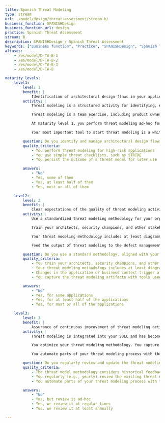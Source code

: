 ```yaml
---
title: Spanish Threat Modeling
type: stream
url: ./model/design/threat-assessment/stream-b/
business_function: SPANISHDesign
business_function_url: design
practice: Spanish Threat Assessment
stream: B
description: SPANISHDesign / Spanish Threat Assessment
keywords: ["Business function", "Practice", "SPANISHDesign", "Spanish Threat Assessment"]
aliases:
    - /es/model/D-TA-B-1
    - /es/model/D-TA-B-2
    - /es/model/D-TA-B-3
    - /es/model/D-TA-B

maturity_levels:
    level1:
        level: 1
        benefit: |
            Identification of architectural design flaws in your applications
        activity: |
            Threat modeling is a structured activity for identifying, evaluating, and managing system threats, architectural design flaws, and recommended security mitigations. It is typically done as part of the design phase or as part of a security assessment.

            Threat modeling is a team exercise, including product owners, architects, security champions, and security testers. At this maturity level, expose teams and stakeholders to threat modeling to increase security awareness and to create a shared vision on the security of the system.

            At maturity level 1, you perform threat modeling ad-hoc for high-risk applications and use simple threat checklists, such as STRIDE. Avoid lengthy workshops and overly detailed lists of low-relevant threats. Perform threat modeling iteratively to align to more iterative development paradigms. If you add new functionality to an existing application, look only into the newly added functions instead of trying to cover the entire scope. A good starting point is the existing diagrams that you annotate during discussion workshops. Always persist the outcome of a threat modeling discussion for later use.

            Your most important tool to start threat modeling is a whiteboard, smartboard, or a piece of paper. Aim for security awareness, a simple process, and actionable outcomes that you agree upon with your team.

        question: Do you identify and manage architectural design flaws with threat modeling?
        quality_criteria:
            - You perform threat modeling for high-risk applications
            - You use simple threat checklists, such as STRIDE
            - You persist the outcome of a threat model for later use

        answers:
            - "No"
            - Yes, some of them
            - Yes, at least half of them
            - Yes, most or all of them

    level2:
        level: 2
        benefit: |
            Clear expectations of the quality of threat modeling activities
        activity: |
            Use a standardized threat modeling methodology for your organization and align this on your application risk levels. Think about ways to support the scaling of threat modeling throughout the organization.

            Train your architects, security champions, and other stakeholders on how to do practical threat modeling.  Threat modeling requires understanding, clear playbooks and templates, organization-specific examples, and experience, which is hard to automate.

            Your threat modeling methodology includes at least diagramming, threat identification, design flaw mitigations, and how to validate your threat model artifacts. Your threat model diagram allows a detailed understanding of the environment and the mechanics of the application. You discover threats to your application with checklists, such as STRIDE or more organization-specific threats. For identified design flaws (ranked according to risk for your organization), you add mitigating controls to support stakeholders in dealing with particular threats. Define what triggers updating a threat model, for example, a technology change or deployment of an application in a new environment.

            Feed the output of threat modeling to the defect management process for adequate follow-up. Capture the threat modeling artifacts with tools used by your application teams.

        question: Do you use a standard methodology, aligned with your application risk levels?
        quality_criteria:
            - You train your architects, security champions, and other stakeholders on how to do practical threat modeling
            - Your threat modeling methodology includes at least diagramming, threat identification, design flaw mitigations, and how to validate your threat model artifacts
            - Changes in the application or business context trigger a review of the relevant threat models
            - You capture the threat modeling artifacts with tools used by your application teams

        answers:
            - "No"
            - Yes, for some applications
            - Yes, for at least half of the applications
            - Yes, for most or all of the applications

    level3:
        level: 3
        benefit: |
            Assurance of continuous improvement of threat modeling activities
        activity: |
            Threat modeling is integrated into your SDLC and has become part of the developer security culture.  Reusable risk patterns, comprising related threat libraries, design flaws, and security mitigations, are created and improved, based on the organization's threat models. You regularly (e.g., yearly) review the existing threat models to verify that no new threats are relevant for your applications.

            You optimize your threat modeling methodology. You capture lessons learned from threat models and use these to improve your threat modeling methodology.  You review the threat categories relevant to your organization and update your methodology appropriately. From time to time, you evaluate the quality of your threat models independently.

            You automate parts of your threat modeling process with threat modeling tools. You integrate your threat modeling tools with other security tools, such as security verification tools and risk tracking tools. You consider "threat modeling as code" practices to integrate threat modeling artifacts with application code.

        question: Do you regularly review and update the threat modeling methodology for your applications?
        quality_criteria:
            - The threat model methodology considers historical feedback for improvement
            - You regularly (e.g., yearly) review the existing threat models to verify that no new threats are relevant for your applications
            - You automate parts of your threat modeling process with threat modeling tools

        answers:
            - "No"
            - Yes, but review is ad-hoc
            - Yes, we review it at regular times
            - Yes, we review it at least annually

---
```

